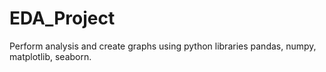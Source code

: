 # EDA_Project
Perform analysis  and create graphs using python libraries pandas, numpy, matplotlib, seaborn.
